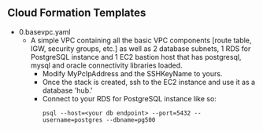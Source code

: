 ## Cloud Formation Templates
- 0.basevpc.yaml 
  - A simple VPC containing all the basic VPC components [route table, IGW, security groups, etc.] as well as 2 database subnets, 1 RDS for PostgreSQL instance and 1 EC2 bastion host that has postgresql, mysql and oracle connectivity libraries loaded.
    - Modify MyPcIpAddress and the SSHKeyName to yours.
    - Once the stack is created, ssh to the EC2 instance and use it as a database 'hub.'
    - Connect to your RDS for PostgreSQL instance like so:
      ```
      psql --host=<your db endpoint> --port=5432 --username=postgres --dbname=pg500
      ```
